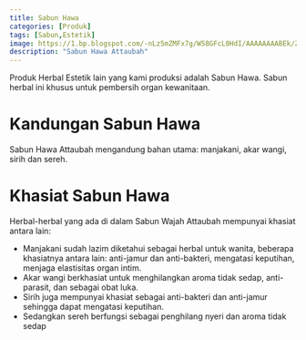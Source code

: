 ```yaml
---
title: Sabun Hawa
categories: [Produk]
tags: [Sabun,Estetik]
image: https://1.bp.blogspot.com/-nLz5mZMFx7g/W58GFcL0HdI/AAAAAAAABEk/ZoYkyk4lr68T0J8s_K-2CbGGGUpRQDjvgCKgBGAs/s1600/sabun-hawa-ycq-attaubah.png
description: "Sabun Hawa Attaubah"
---
```


<div>Produk Herbal Estetik lain yang kami produksi adalah Sabun Hawa. Sabun herbal ini khusus untuk pembersih organ kewanitaan.</div>

<h1>Kandungan Sabun Hawa</h1>

<div>Sabun Hawa Attaubah mengandung bahan utama: manjakani, akar wangi, sirih dan sereh.</div>

<h1>Khasiat Sabun Hawa</h1>

<div>Herbal-herbal yang ada di dalam Sabun Wajah Attaubah mempunyai khasiat antara lain:</div>

<ul><li>Manjakani sudah lazim diketahui sebagai herbal untuk wanita, beberapa khasiatnya antara lain: anti-jamur dan anti-bakteri, mengatasi keputihan, menjaga elastisitas organ intim.</li>
<li>Akar wangi berkhasiat untuk menghilangkan aroma tidak sedap, anti-parasit, dan sebagai obat luka.</li>
<li>Sirih juga mempunyai khasiat sebagai anti-bakteri dan anti-jamur sehingga dapat mengatasi keputihan.</li>
<li>Sedangkan sereh berfungsi sebagai penghilang nyeri dan aroma tidak sedap</li></ul>